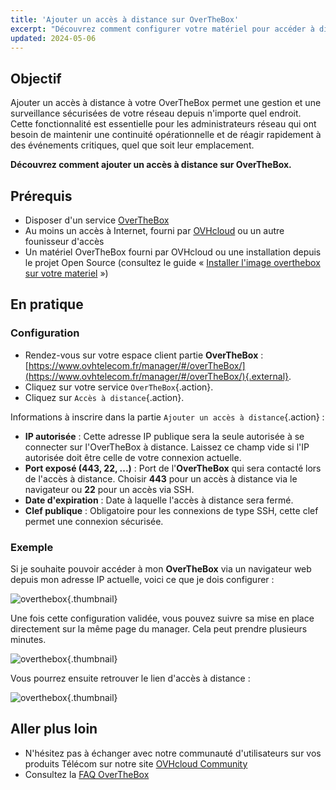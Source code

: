 ```yaml
---
title: 'Ajouter un accès à distance sur OverTheBox'
excerpt: "Découvrez comment configurer votre matériel pour accéder à distance à votre OverTheBox"
updated: 2024-05-06
---
```


## Objectif

Ajouter un accès à distance à votre OverTheBox permet une gestion et une surveillance sécurisées de votre réseau depuis n'importe quel endroit. Cette fonctionnalité est essentielle pour les administrateurs réseau qui ont besoin de maintenir une continuité opérationnelle et de réagir rapidement à des événements critiques, quel que soit leur emplacement.

**Découvrez comment ajouter un accès à distance sur OverTheBox.**

## Prérequis

- Disposer d'un service [OverTheBox](https://www.ovhtelecom.fr/overthebox/)
- Au moins un accès à Internet, fourni par [OVHcloud](https://www.ovhtelecom.fr/offre-internet/) ou un autre founisseur d'accès
- Un matériel OverTheBox fourni par OVHcloud ou une installation depuis le projet Open Source (consultez le guide « [Installer l'image overthebox sur votre materiel](/pages/web_cloud/internet/overthebox/advanced_installer_limage_overthebox_sur_votre_materiel) »)

## En pratique

### Configuration

- Rendez-vous sur votre espace client partie **OverTheBox** : [https://www.ovhtelecom.fr/manager/#/overTheBox/](https://www.ovhtelecom.fr/manager/#/overTheBox/){.external}.
- Cliquez sur votre service `OverTheBox`{.action}.
- Cliquez sur `Accès à distance`{.action}.

Informations à inscrire dans la partie `Ajouter un accès à distance`{.action} :

- **IP autorisée** : Cette adresse IP publique sera la seule autorisée à se connecter sur l'OverTheBox à distance. Laissez ce champ vide si l'IP autorisée doit être celle de votre connexion actuelle.
- **Port exposé (443, 22, ...)** : Port de l'**OverTheBox** qui sera contacté lors de l'accès à distance. Choisir **443** pour un accès à distance via le navigateur ou **22** pour un accès via SSH.
- **Date d'expiration** : Date à laquelle l'accès à distance sera fermé.
- **Clef publique** : Obligatoire pour les connexions de type SSH, cette clef permet une connexion sécurisée.

### Exemple

Si je souhaite pouvoir accéder à mon **OverTheBox** via un navigateur web depuis mon adresse IP actuelle, voici ce que je dois configurer :

![overthebox](images/4446.png){.thumbnail}

Une fois cette configuration validée, vous pouvez suivre sa mise en place directement sur la même page du manager. Cela peut prendre plusieurs minutes.

![overthebox](images/4447.png){.thumbnail}

Vous pourrez ensuite retrouver le lien d'accès à distance :

![overthebox](images/4448.png){.thumbnail}

## Aller plus loin

- N'hésitez pas à échanger avec notre communauté d'utilisateurs sur vos produits Télécom sur notre site [OVHcloud Community](https://community.ovh.com/c/telecom)
- Consultez la [FAQ OverTheBox](/pages/web_cloud/internet/overthebox/install_faq)